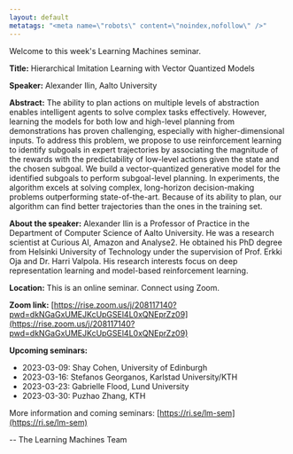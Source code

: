 ```yaml
---
layout: default
metatags: "<meta name=\"robots\" content=\"noindex,nofollow\" />"
---
```

  Welcome to this week's Learning Machines seminar.

**Title:** Hierarchical Imitation Learning with Vector Quantized Models

**Speaker:** Alexander Ilin, Aalto University

**Abstract:** The ability to plan actions on multiple levels of abstraction enables intelligent agents to solve complex tasks effectively. However, learning the models for both low and high-level planning from demonstrations has proven challenging, especially with higher-dimensional inputs. To address this problem, we propose to use reinforcement learning to identify subgoals in expert trajectories by associating the magnitude of the rewards with the predictability of low-level actions given the state and the chosen subgoal. We build a vector-quantized generative model for the identified subgoals to perform subgoal-level planning. In experiments, the algorithm excels at solving complex, long-horizon decision-making problems outperforming state-of-the-art. Because of its ability to plan, our algorithm can find better trajectories than the ones in the training set.

**About the speaker:** Alexander Ilin is a Professor of Practice in the Department of Computer Science of Aalto University. He was a research scientist at Curious AI, Amazon and Analyse2. He obtained his PhD degree from Helsinki University of Technology under the supervision of Prof. Erkki Oja and Dr. Harri Valpola. His research interests focus on deep representation learning and model-based reinforcement learning.

**Location:** This is an online seminar. Connect using Zoom.

**Zoom link:** [https://rise.zoom.us/j/208117140?pwd=dkNGaGxUMEJKcUpGSEl4L0xQNEprZz09](https://rise.zoom.us/j/208117140?pwd=dkNGaGxUMEJKcUpGSEl4L0xQNEprZz09)

**Upcoming seminars:**

* 2023-03-09: Shay Cohen, University of Edinburgh
* 2023-03-16: Stefanos Georganos, Karlstad University/KTH
* 2023-03-23: Gabrielle Flood, Lund University
* 2023-03-30: Puzhao Zhang, KTH

More information and coming seminars: [https://ri.se/lm-sem](https://ri.se/lm-sem)

-- The Learning Machines Team

